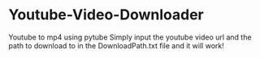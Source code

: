 # Youtube-Video-Downloader
Youtube to mp4 using pytube
Simply input the youtube video url and the path to download to in the DownloadPath.txt file and it will work!
